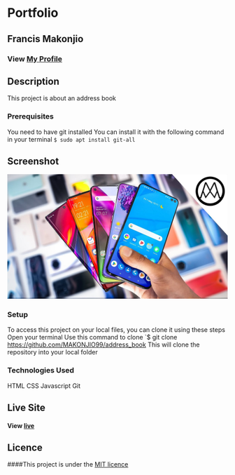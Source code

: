 # Portfolio
##  Francis Makonjio
### View [My Profile](https://github.com/MAKONJIO99)
## Description
This project is about an address book

### Prerequisites
You need to have git installed
You can install it with the following command in your terminal
`$ sudo apt install git-all`
## Screenshot
![](images/smartphones.jpg)

### Setup
To access this project on your local files, you can clone it using these steps
Open your terminal
Use this command to clone `$ git clone https://github.com/MAKONJIO99/address_book
This will clone the repository into your local folder

### Technologies Used
 HTML
 CSS
 Javascript
 Git
## Live Site
#### View [live](https://makonjio99.github.io/address_book/)
## Licence
####This project is under the [MIT licence](licence)